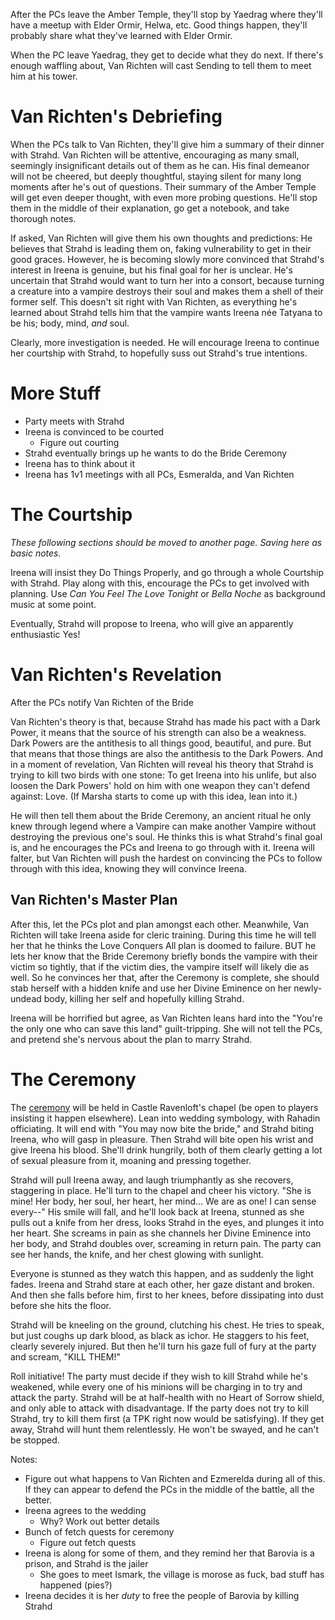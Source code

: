 After the PCs leave the Amber Temple, they'll stop by Yaedrag where they'll have a meetup with Elder Ormir, Helwa, etc. Good things happen, they'll probably share what they've learned with Elder Ormir.

When the PC leave Yaedrag, they get to decide what they do next. If there's enough waffling about, Van Richten will cast Sending to tell them to meet him at his tower.

# Van Richten's Debriefing

When the PCs talk to Van Richten, they'll give him a summary of their dinner with Strahd. Van Richten will be attentive, encouraging as many small, seemingly insignificant details out of them as he can. His final demeanor will not be cheered, but deeply thoughtful, staying silent for many long moments after he's out of questions. Their summary of the Amber Temple will get even deeper thought, with even more probing questions. He'll stop them in the middle of their explanation, go get a notebook, and take thorough notes.

If asked, Van Richten will give them his own thoughts and predictions: He believes that Strahd is leading them on, faking vulnerability to get in their good graces. However, he is becoming slowly more convinced that Strahd's interest in Ireena is genuine, but his final goal for her is unclear. He's uncertain that Strahd would want to turn her into a consort, because turning a creature into a vampire destroys their soul and makes them a shell of their former self. This doesn't sit right with Van Richten, as everything he's learned about Strahd tells him that the vampire wants Ireena née Tatyana to be his; body, mind, *and* soul. 

Clearly, more investigation is needed. He will encourage Ireena to continue her courtship with Strahd, to hopefully suss out Strahd's true intentions.

# More Stuff

* Party meets with Strahd
* Ireena is convinced to be courted
  * Figure out courting
* Strahd eventually brings up he wants to do the Bride Ceremony
* Ireena has to think about it
* Ireena has 1v1 meetings with all PCs, Esmeralda, and Van Richten

# The Courtship

*These following sections should be moved to another page. Saving here as basic notes.*

Ireena will insist they Do Things Properly, and go through a whole Courtship with Strahd. Play along with this, encourage the PCs to get involved with planning. Use *Can You Feel The Love Tonight* or *Bella Noche* as background music at some point.

Eventually, Strahd will propose to Ireena, who will give an apparently enthusiastic Yes!

# Van Richten's Revelation

After the PCs notify Van Richten of the Bride 

Van Richten's theory is that, because Strahd has made his pact with a Dark Power, it means that the source of his strength can also be a weakness. Dark Powers are the antithesis to all things good, beautiful, and pure. But that means that those things are also the antithesis to the Dark Powers. And in a moment of revelation, Van Richten will reveal his theory that Strahd is trying to kill two birds with one stone: To get Ireena into his unlife, but also loosen the Dark Powers' hold on him with one weapon they can't defend against: Love. (If Marsha starts to come up with this idea, lean into it.)

He will then tell them about the Bride Ceremony, an ancient ritual he only knew through legend where a Vampire can make another Vampire without destroying the previous one's soul. He thinks this is what Strahd's final goal is, and he encourages the PCs and Ireena to go through with it. Ireena will falter, but Van Richten will push the hardest on convincing the PCs to follow through with this idea, knowing they will convince Ireena.

## Van Richten's Master Plan

After this, let the PCs plot and plan amongst each other. Meanwhile, Van Richten will take Ireena aside for cleric training. During this time he will tell her that he thinks the Love Conquers All plan is doomed to failure. BUT he lets her know that the Bride Ceremony briefly bonds the vampire with their victim so tightly, that if the victim dies, the vampire itself will likely die as well. So he convinces her that, after the Ceremony is complete, she should stab herself with a hidden knife and use her Divine Eminence on her newly-undead body, killing her self and hopefully killing Strahd. 

Ireena will be horrified but agree, as Van Richten leans hard into the "You're the only one who can save this land" guilt-tripping. She will not tell the PCs, and pretend she's nervous about the plan to marry Strahd.

# The Ceremony

The [ceremony](https://old.reddit.com/r/CurseofStrahd/comments/8a2b91/usefuloptional_fluff_collated_by_me/) will be held in Castle Ravenloft's chapel (be open to players insisting it happen elsewhere). Lean into wedding symbology, with Rahadin officiating. It will end with "You may now bite the bride," and Strahd biting Ireena, who will gasp in pleasure. Then Strahd will bite open his wrist and give Ireena his blood. She'll drink hungrily, both of them clearly getting a lot of sexual pleasure from it, moaning and pressing together.

Strahd will pull Ireena away, and laugh triumphantly as she recovers, staggering in place. He'll turn to the chapel and cheer his victory. "She is mine! Her body, her soul, her heart, her mind... We are as one! I can sense every--" His smile will fall, and he'll look back at Ireena, stunned as she pulls out a knife from her dress, looks Strahd in the eyes, and plunges it into her heart. She screams in pain as she channels her Divine Eminence into her body, and Strahd doubles over, screaming in return pain. The party can see her hands, the knife, and her chest glowing with sunlight.

Everyone is stunned as they watch this happen, and as suddenly the light fades. Ireena and Strahd stare at each other, her gaze distant and broken. And then she falls before him, first to her knees, before dissipating into dust before she hits the floor.

Strahd will be kneeling on the ground, clutching his chest. He tries to speak, but just coughs up dark blood, as black as ichor. He staggers to his feet, clearly severely injured. But then he'll turn his gaze full of fury at the party and scream, "KILL THEM!"

Roll initiative! The party must decide if they wish to kill Strahd while he's weakened, while every one of his minions will be charging in to try and attack the party. Strahd will be at half-health with no Heart of Sorrow shield, and only able to attack with disadvantage. If the party does not try to kill Strahd, try to kill them first (a TPK right now would be satisfying). If they get away, Strahd will hunt them relentlessly. He won't be swayed, and he can't be stopped.

Notes:

* Figure out what happens to Van Richten and Ezmerelda during all of this. If they can appear to defend the PCs in the middle of the battle, all the better.
* Ireena agrees to the wedding
  * Why? Work out better details
* Bunch of fetch quests for ceremony
  * Figure out fetch quests
* Ireena is along for some of them, and they remind her that Barovia is a prison, and Strahd is the jailer
  * She goes to meet Ismark, the village is morose as fuck, bad stuff has happened (pies?)
* Ireena decides it is her *duty* to free the people of Barovia by killing Strahd
